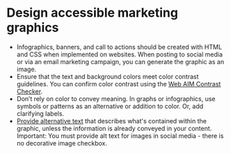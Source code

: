 # Design accessible marketing graphics

- Infographics, banners, and call to actions should be created with HTML and CSS when implemented on websites. When posting to social media or via an email marketing campaign, you can generate the graphic as an image. 
- Ensure that the text and background colors meet color contrast guidelines. You can confirm color contrast using the [Web AIM Contrast Checker](https://webaim.org/resources/contrastchecker/).
- Don’t rely on color to convey meaning.  In graphs or infographics, use symbols or patterns as an alternative or addition to color. Or, add clarifying labels.
- [Provide alternative text](https://kristinaengland.github.io/inclusive-by-design/how/add-alt-text) that describes what's contained within the graphic, unless the information is already conveyed in your content. Important: You must provide alt text for images in social media - there is no decorative image checkbox. 
